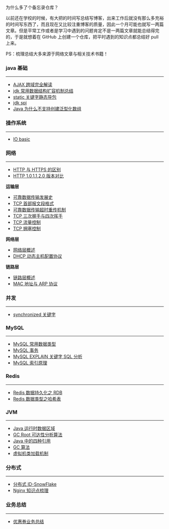 为什么多了个备忘录仓库？

以前还在学校的时候，有大把的时间写总结写博客，出来工作后就没有那么多充裕的时间写东西了，而且现在又比较注重博客的质量，因此一个月可能也就写一两篇文章。但是平常工作或者是学习中遇到的问题肯定不是一两篇文章就能总结得完的，于是就想着在 GitHub 上创建一个仓库，把平时遇到的知识点都总结好 pull 上来。

PS：梳理总结大多来源于网络文章与相关技术书籍！

### java 基础

<hr>

* [AJAX 跨域完全解读](基础/AJAX%20跨域完全解读.md) 
* [jdk 常用数据结构扩容机制总结](基础/jdk%20数据结构扩容总结.md) 
* [static 关键字静态导包](基础/static%20静态导包.md) 
* [jdk spi](基础/jdk%20SPI.md) 
* [Java 为什么不支持创建泛型化数组](基础/泛型数组.md) 

### 操作系统

<hr>

* [IO basic](基础/IO%20模型.md) 

### 网络

<hr>

* [HTTP 与 HTTPS 的区别](网络/HTTP%20与%20HTTPS%20的区别.md) 
* [HTTP 1.0,1.1,2.0 版本对比](网络/HTTP1.0,1.1,2.0%20版本对比.md) 

**运输层**

* [可靠数据传输发展史](网络/运输层-可靠数据传输的发展.md)
* [TCP 首部报文段格式](网络/运输层-TCP%20首部报文段.md) 
* [可靠数据传输超时重传机制](网络/运输层-超时重传机制.md) 
* [TCP 三次握手与四次挥手](网络/运输层-TCP%20三次握手与四次挥手.md) 
* [TCP 流量控制](网络/运输层-TCP%20流量控制.md) 
* [TCP 拥塞控制](网络/运输层-TCP%20拥塞控制.md) 

**网络层**

* [网络层概述](网络/网络层-网络层概述.md) 
* [DHCP 动态主机配置协议](网络/网络层-DHCP.md) 

**链路层**

* [链路层概述](网络/链路层-链路层概述.md) 
* [MAC 地址与 ARP 协议](网络/链路层-MAC%20地址与%20ARP%20协议.md) 

### 并发

<hr>

* [synchronized 关键字](并发/synchronized.md) 

### MySQL

<hr>

* [MySQL 常用数据类型](mysql/MySQL%20常用数据类型.md)
* [MySQL 事务](mysql/事务.md) 
* [MySQL EXPLAIN 关键字 SQL 分析](mysql/EXPLAIN%20关键字.md) 
* [MySQL 索引原理](mysql/索引原理分析.md) 

### Redis

<hr>

* [Redis 数据持久化之 RDB](redis/Redis%20RDB%20持久化.md)
* [Redis 数据类型之哈希表](redis/Redis%20数据结构之哈希表.md)

### JVM

<hr>

* [Java 运行时数据区域](JVM/java%20运行时内存区域划分.md)
* [GC Root 可达性分析算法](JVM/GC%20Root%20算法.md)
* [Java 中的四种引用](JVM/Java%20中的四种引用.md)
* [GC 算法](JVM/GC%20算法.md)
* [虚拟机类加载机制](JVM/虚拟机类加载机制.md)

### 分布式

<hr>

* [分布式 ID-SnowFlake](分布式/分布式%20ID.md)
* [Nginx 知识点梳理](分布式/Nginx%20知识点梳理.md)


### 业务总结

<hr>

* [优惠券业务总结](业务总结/优惠券业务总结.md)